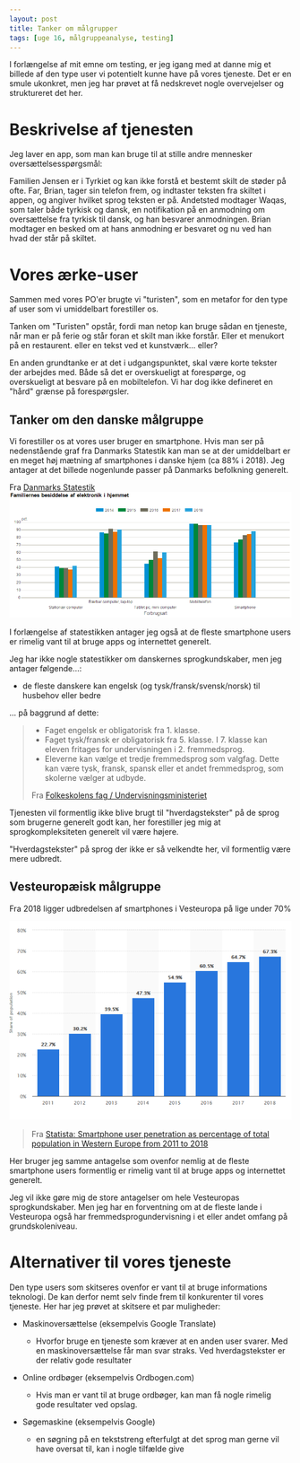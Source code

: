 ```yaml
---
layout: post
title: Tanker om målgrupper
tags: [uge 16, målgruppeanalyse, testing]
---
```


I forlængelse af mit emne om testing, er jeg igang med at danne mig et billede af den type user vi potentielt kunne have på vores tjeneste. Det er en smule ukonkret, men jeg har prøvet at få nedskrevet nogle overvejelser og struktureret det her.

# Beskrivelse af tjenesten
Jeg laver en app, som man kan bruge til at stille andre mennesker oversættelsesspørgsmål:

Familien Jensen er i Tyrkiet og kan ikke forstå et bestemt skilt de støder på ofte. Far, Brian, tager sin telefon frem, og indtaster teksten fra skiltet i appen, og angiver hvilket sprog teksten er på. Andetsted modtager Waqas, som taler både tyrkisk og dansk, en notifikation på en anmodning om oversættelse fra tyrkisk til dansk, og han besvarer anmodningen. Brian modtager en besked om at hans anmodning er besvaret og nu ved han hvad der står på skiltet.

# Vores ærke-user
Sammen med vores PO'er brugte vi "turisten", som en metafor for den type af user som vi umiddelbart forestiller os.

Tanken om "Turisten" opstår, fordi man netop kan bruge sådan en tjeneste, når man er på ferie og står foran et skilt man ikke forstår. Eller et menukort på en restaurent. eller en tekst ved et kunstværk... eller?

En anden grundtanke er at det i udgangspunktet, skal være korte tekster der arbejdes med. Både så det er overskueligt at forespørge, og overskueligt at besvare på en mobiltelefon. Vi har dog ikke defineret en "hård" grænse på forespørgsler.

## Tanker om den danske målgruppe
Vi forestiller os at vores user bruger en smartphone. Hvis man ser på nedenstående graf fra Danmarks Statestik kan man se at der umiddelbart er en meget høj mætning af smartphones i danske hjem (ca 88% i 2018). Jeg antager at det billede nogenlunde passer på Danmarks befolkning generelt.

Fra [Danmarks Statestik](https://www.dst.dk/da/Statistik/emner/priser-og-forbrug/forbrug/elektronik-i-hjemmet)
![](/img/elektronik.png)

I forlængelse af statestikken antager jeg også at de fleste smartphone users er rimelig vant til at bruge apps og internettet generelt.

Jeg har ikke nogle statestikker om danskernes sprogkundskaber, men jeg antager følgende...:

- de fleste danskere kan engelsk (og tysk/fransk/svensk/norsk) til husbehov eller bedre  

... på baggrund af dette:

> - Faget engelsk er obligatorisk fra 1. klasse. 
> - Faget tysk/fransk er obligatorisk fra 5. klasse. I 7. klasse kan eleven fritages for undervisningen i 2. fremmedsprog. 
> - Eleverne kan vælge et tredje fremmedsprog som valgfag. Dette kan være tysk, fransk, spansk eller et andet fremmedsprog, som skolerne vælger at udbyde.
>
> Fra [Folkeskolens fag / Undervisningsministeriet](https://uvm.dk/folkeskolen/fag-timetal-og-overgange/fag-emner-og-tvaergaaende-temaer/folkeskolens-fag)

Tjenesten vil formentlig ikke blive brugt til "hverdagstekster" på de sprog som brugerne generelt godt kan, her forestiller jeg mig at sprogkompleksiteten generelt vil være højere.

"Hverdagstekster" på sprog der ikke er så velkendte her, vil formentlig være mere udbredt. 

## Vesteuropæisk målgruppe
Fra 2018 ligger udbredelsen af smartphones i Vesteuropa på lige under 70%

![](/img/westeu.png)

> Fra [Statista: Smartphone user penetration as percentage of total population in Western Europe from 2011 to 2018](https://www.statista.com/statistics/203722/smartphone-penetration-per-capita-in-western-europe-since-2000/)

Her bruger jeg samme antagelse som ovenfor nemlig at de fleste smartphone users formentlig er rimelig vant til at bruge apps og internettet generelt.

Jeg vil ikke gøre mig de store antagelser om hele Vesteuropas sprogkundskaber. Men jeg har en forventning om at de fleste lande i Vesteuropa også har fremmedsprogundervisning i et eller andet omfang på grundskoleniveau.

# Alternativer til vores tjeneste
Den type users som skitseres ovenfor er vant til at bruge informations teknologi. De kan derfor nemt selv finde frem til konkurenter til vores tjeneste. Her har jeg prøvet at skitsere et par muligheder:

- Maskinoversættelse (eksempelvis Google Translate)
  - Hvorfor bruge en tjeneste som kræver at en anden user svarer. Med en maskinoversættelse får man svar straks. Ved hverdagstekster er der relativ gode resultater

- Online ordbøger (eksempelvis Ordbogen.com)
  - Hvis man er vant til at bruge ordbøger, kan man få nogle rimelig gode resultater ved opslag.

- Søgemaskine (eksempelvis Google)
  - en søgning på en tekststreng efterfulgt at det sprog man gerne vil have oversat til, kan i nogle tilfælde give
